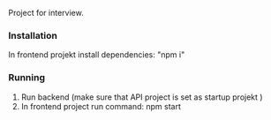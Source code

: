 Project for interview. 

### Installation
In frontend projekt install dependencies:
"npm i"

### Running
1. Run backend (make sure that API project is set as startup projekt )
2. In frontend project run command:
	npm start
 
